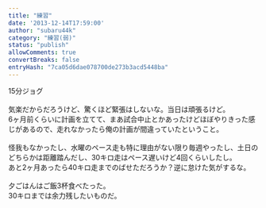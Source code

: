 ```yaml
---
title: "練習"
date: '2013-12-14T17:59:00'
author: "subaru44k"
category: "練習(弱)"
status: "publish"
allowComments: true
convertBreaks: false
entryHash: "7ca05d6dae078700de273b3acd5448ba"
---
```

15分ジョグ<br>
<br>
気楽だからだろうけど、驚くほど緊張はしないな。当日は頑張るけど。<br>
6ヶ月前くらいに計画を立てて、まあ試合中止とかあったけどほぼやりきった感じがあるので、走れなかったら俺の計画が間違っていたということ。<br>
<br>
怪我もなかったし、水曜のペース走も特に理由がない限り毎週やったし、土日のどちらかは距離踏んだし、30キロ走はペース遅いけど4回くらいしたし。<br>
あと2ヶ月あったら40キロ走までのばせただろうか？逆に怠けた気がするな。<br>
<br>
夕ごはんはご飯3杯食べたった。<br>
30キロまでは余力残したいものだ。
